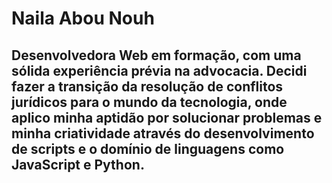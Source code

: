 # Naila Abou Nouh

## Desenvolvedora Web em formação, com uma sólida experiência prévia na advocacia. Decidi fazer a transição da resolução de conflitos jurídicos para o mundo da tecnologia, onde aplico minha aptidão por solucionar problemas e minha criatividade através do desenvolvimento de scripts e o domínio de linguagens como JavaScript e Python.


<!--
**n-nouh/n-nouh** is a ✨ _special_ ✨ repository because its `README.md` (this file) appears on your GitHub profile.

Here are some ideas to get you started:

- 🔭 I’m currently working on ...
- 🌱 I’m currently learning ...
- 👯 I’m looking to collaborate on ...
- 🤔 I’m looking for help with ...
- 💬 Ask me about ...
- 📫 How to reach me: ...
- 😄 Pronouns: ...
- ⚡ Fun fact: ...
-->
